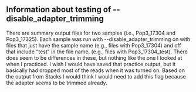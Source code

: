 ## Information about testing of --disable_adapter_trimming

There are summary output files for two samples (i.e., Pop3_17304 and Pop3_17325).
Each sample was run with --disable_adapter_trimming on with files that just have the sample name (e.g., files with Pop3_17304) and off that include "test" in the file name, (e.g., files with Pop3_17304_test). 
There does seem to be differences in these, but nothing like the one I looked at when I practiced. I wish I would have saved that practice output, but it basically had dropped most of the reads when it was turned on. Based on the output from Stacks I would think I would need to add this flag because the adapter seems to be trimmed already.